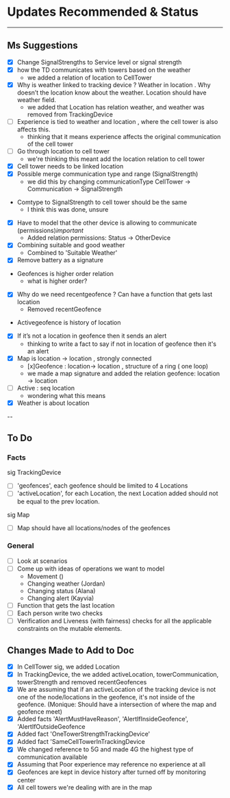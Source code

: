 # Updates Recommended & Status

---
## Ms Suggestions
- [x] Change SignalStrengths to Service level or signal strength 
- [x] how the TD communicates with towers based on the weather
    - we added a relation of location to CellTower
- [x] Why is weather linked to tracking device ? Weather in location . Why doesn’t the location know about the weather. Location should have weather field. 
    - we added that Location has relation weather, and weather was removed from TrackingDevice
- [ ] Experience is tied to weather and location , where the cell tower is also affects this. 
    - thinking that it means experience affects the original communication of the cell tower
- [ ] Go through location to cell tower 
    -  we're thinking this meant add the location relation to cell tower
- [x] Cell tower needs to be linked location
- [x] Possible merge communication type and range (SignalStrength)
    - we did this by changing communicationType CellTower -> Communication -> SignalStrength
- Comtype to SignalStrength to cell tower should be the same 
    - I think this was done, unsure
- [x] Have to model that the other device is allowing to communicate (permissions)*important*
    - Added relation permissions: Status -> OtherDevice
- [x] Combining suitable and good weather 
    - Combined to 'Suitable Weather'
- [x] Remove battery as a signature 
- Geofences is higher order relation
    - what is higher order?
- [x] Why do we need recentgeofence ? Can have a function that gets last location 
    - Removed recentGeofence
- Activegeofence is history of location 
- [x] If it’s not a location in geofence then it sends an alert 
    - thinking to write a fact to say if not in location of geofence then it's an alert
- [x] Map is location -> location , strongly connected 
    - [x]Geofence : location-> location , structure of a ring ( one loop)
    - we made a map signature and added the relation geofence: location -> location
- [ ] Active : seq location 
    - wondering what this means
- [x] Weather is about location 

--
## To Do

### Facts
sig TrackingDevice

- [ ] 'geofences', each geofence should be limited to 4 Locations
- [ ] 'activeLocation', for each Location, the next Location added should not be equal to the prev location.

sig Map
- [ ] Map should have all locations/nodes of the geofences

### General
- [ ] Look at scenarios
- [ ] Come up with ideas of operations we want to model
    - Movement ()
    - Changing weather (Jordan)
    - Changing status (Alana)
    - Changing alert (Kayvia)
- [ ] Function that gets the last location
- [ ] Each person write two checks 
- [ ] Verification and Liveness (with fairness) checks for all the applicable constraints on the mutable elements.

## Changes Made to Add to Doc
- [x] In CellTower sig, we added Location
- [x] In TrackingDevice, the we added activeLocation, towerCommunication, towerStrength and removed recentGeofences
- [x] We are assuming that if an activeLocation of the tracking device is not one of the node/locations in the geofence, it's not inside of the geofence. (Monique: Should have a intersection of where the map and geofence meet)
- [x] Added facts 'AlertMustHaveReason', 'AlertIfInsideGeofence', 'AlertIfOutsideGeofence
- [x] Added fact 'OneTowerStrengthTrackingDevice'
- [x] Added fact 'SameCellTowerInTrackingDevice
- [x] We changed reference to 5G and made 4G the highest type of communication available
- [x] Assuming that Poor experience may reference no experience at all
- [x] Geofences are kept in device history after turned off by monitoring center
- [x] All cell towers we're dealing with are in the map